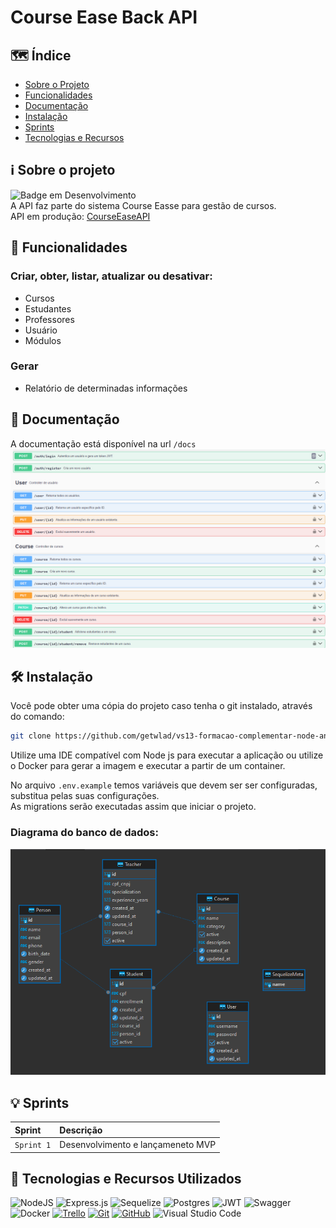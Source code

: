 # Course Ease Back API

## :world_map: Índice

- [Sobre o Projeto](#information_source-sobre-o-projeto)
- [Funcionalidades](#hammer-funcionalidades)
- [Documentação](#floppy_disk-documentação)
- [Instalação](#hammer_and_wrench-instalação)
- [Sprints](#bulb-sprints)
- [Tecnologias e Recursos](#open_book-tecnologias-e-recursos-utilizados)

## :information_source: Sobre o projeto

![Badge em Desenvolvimento](http://img.shields.io/static/v1?label=STATUS&message=EM%20MELHORIA%20CONTÍNUA&color=GREEN&style=for-the-badge)<br>
A API faz parte do sistema Course Easse para gestão de cursos. <br>
API em produção: [CourseEaseAPI](https://courseease.onrender.com/docs/)

## :hammer: Funcionalidades

### Criar, obter, listar, atualizar ou desativar:

- Cursos
- Estudantes
- Professores
- Usuário
- Módulos

### Gerar

- Relatório de determinadas informações

## :floppy_disk: Documentação

A documentação está disponível na url `/docs` <br>
<img src="./docs/swagger.png" alt="Swagger img">

## :hammer_and_wrench: Instalação

Você pode obter uma cópia do projeto caso tenha o git instalado, através do comando:

```bash
git clone https://github.com/getwlad/vs13-formacao-complementar-node-angular-api.git
```

Utilize uma IDE compatível com Node js para executar a aplicação ou utilize o Docker para gerar a imagem e executar a partir de um container.

No arquivo `.env.example` temos variáveis que devem ser ser configuradas, substitua pelas suas configurações.<br>
As migrations serão executadas assim que iniciar o projeto. <br>

### Diagrama do banco de dados: <br>

<img src="./docs/postgres.png" alt="Diagrama banco">

## :bulb: Sprints

| Sprint     | Descrição                         |
| :--------- | :-------------------------------- |
| `Sprint 1` | Desenvolvimento e lançameneto MVP |

## :open_book: Tecnologias e Recursos Utilizados

![NodeJS](https://img.shields.io/badge/node.js-6DA55F?style=for-the-badge&logo=node.js&logoColor=white)
![Express.js](https://img.shields.io/badge/express.js-%23404d59.svg?style=for-the-badge&logo=express&logoColor=%2361DAFB)
![Sequelize](https://img.shields.io/badge/Sequelize-52B0E7?style=for-the-badge&logo=Sequelize&logoColor=white)
![Postgres](https://img.shields.io/badge/postgres-%23316192.svg?style=for-the-badge&logo=postgresql&logoColor=white)
![JWT](https://img.shields.io/badge/JWT-black?style=for-the-badge&logo=JSON%20web%20tokens)
![Swagger](https://img.shields.io/badge/-Swagger-%23Clojure?style=for-the-badge&logo=swagger&logoColor=white)
![Docker](https://img.shields.io/badge/docker-%230db7ed.svg?style=for-the-badge&logo=docker&logoColor=white)
[![Trello](https://img.shields.io/badge/Trello-0052CC?style=for-the-badge&logo=trello&logoColor=white)](https://trello.com/)
[![Git](https://img.shields.io/badge/GIT-E44C30?&style=for-the-badge&logo=git&logoColor=white)](https://git-scm.com/doc)
[![GitHub](https://img.shields.io/badge/GitHub-100000?&style=for-the-badge&logo=github&logoColor=white)](https://github.com/)
![Visual Studio Code](https://img.shields.io/badge/Visual%20Studio%20Code-0078d7.svg?style=for-the-badge&logo=visual-studio-code&logoColor=white)
